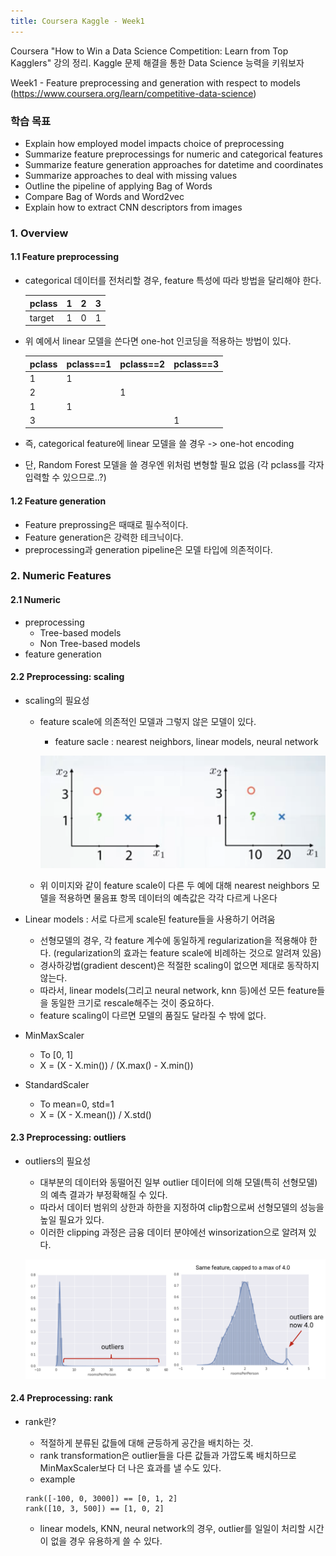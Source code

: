 ```yaml
---
title: Coursera Kaggle - Week1
---
```


Coursera "How to Win a Data Science Competition: Learn from Top Kagglers" 강의 정리. Kaggle 문제 해결을 통한 Data Science 능력을 키워보자

Week1 - Feature preprocessing and generation with respect to models
(https://www.coursera.org/learn/competitive-data-science)


### 학습 목표
- Explain how employed model impacts choice of preprocessing
- Summarize feature preprocessings for numeric and categorical features
- Summarize feature generation approaches for datetime and coordinates
- Summarize approaches to deal with missing values
- Outline the pipeline of applying Bag of Words
- Compare Bag of Words and Word2vec
- Explain how to extract CNN descriptors from images

### 1. Overview

#### 1.1 Feature preprocessing

- categorical 데이터를 전처리할 경우, feature 특성에 따라 방법을 달리해야 한다.


  pclass | 1 | 2 | 3
  -------|---|---|---
  target | 1 | 0 | 1


- 위 예에서 linear 모델을 쓴다면 one-hot 인코딩을 적용하는 방법이 있다.


  pclass | pclass==1 | pclass==2 | pclass==3
  -------|---|---|---
  1 | 1 |  |
  2 | | 1 |
  1 | 1 |  |
  3 | | | 1


- 즉, categorical feature에 linear 모델을 쓸 경우 -> one-hot encoding
- 단, Random Forest 모델을 쓸 경우엔 위처럼 변형할 필요 없음 (각 pclass를 각자 입력할 수 있으므로..?)

#### 1.2 Feature generation

- Feature preprossing은 때때로 필수적이다.
- Feature generation은 강력한 테크닉이다.
- preprocessing과 generation pipeline은 모델 타입에 의존적이다.


### 2. Numeric Features

#### 2.1 Numeric

- preprocessing
    - Tree-based models
    - Non Tree-based models
- feature generation    

#### 2.2 Preprocessing: scaling

- scaling의 필요성
  - feature scale에 의존적인 모델과 그렇지 않은 모델이 있다.
    - feature sacle : nearest neighbors, linear models, neural network

    ![two_graphs](../img/posts/20190729_two_graphs.png)

  - 위 이미지와 같이 feature scale이 다른 두 예에 대해 nearest neighbors 모델을 적용하면 물음표 항목 데이터의 예측값은 각각 다르게 나온다

- Linear models : 서로 다르게 scale된 feature들을 사용하기 어려움
  - 선형모델의 경우, 각 feature 계수에 동일하게 regularization을 적용해야 한다.
(regularization의 효과는 feature scale에 비례하는 것으로 알려져 있음)
  - 경사하강법(gradient descent)은 적절한 scaling이 없으면 제대로 동작하지 않는다.
  - 따라서, linear models(그리고 neural network, knn 등)에선 모든 feature들을 동일한 크기로 rescale해주는 것이 중요하다.
  - feature scaling이 다르면 모델의 품질도 달라질 수 밖에 없다.


- MinMaxScaler
  - To [0, 1]
  - X = (X - X.min()) / (X.max() - X.min())

- StandardScaler
  - To mean=0, std=1
  - X = (X - X.mean()) / X.std()

#### 2.3 Preprocessing: outliers

- outliers의 필요성
  - 대부분의 데이터와 동떨어진 일부 outlier 데이터에 의해 모델(특히 선형모델)의 예측 결과가 부정확해질 수 있다.
  - 따라서 데이터 범위의 상한과 하한을 지정하여 clip함으로써 선형모델의 성능을 높일 필요가 있다.
  - 이러한 clipping 과정은 금융 데이터 분야에선 winsorization으로 알려져 있다.

  ![two_graphs](../img/posts/20190730_outliers_clipping.png)

#### 2.4 Preprocessing: rank

- rank란?
  - 적절하게 분류된 값들에 대해 균등하게 공간을 배치하는 것.
  - rank transformation은 outlier들을 다른 값들과 가깝도록 배치하므로 MinMaxScaler보다 더 나은 효과를 낼 수도 있다.
  - example
  ```
  rank([-100, 0, 3000]) == [0, 1, 2]
  rank([10, 3, 500]) == [1, 0, 2]
  ```

  - linear models, KNN, neural network의 경우, outlier를 일일이 처리할 시간이 없을 경우 유용하게 쓸 수 있다.
